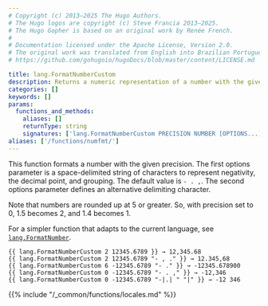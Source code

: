 ```yaml
---
# Copyright (c) 2013–2025 The Hugo Authors.
# The Hugo logos are copyright (c) Steve Francia 2013–2025.
# The Hugo Gopher is based on an original work by Renée French.
#
# Documentation licensed under the Apache License, Version 2.0.
# The original work was translated from English into Brazilian Portuguese.
# https://github.com/gohugoio/hugoDocs/blob/master/content/LICENSE.md

title: lang.FormatNumberCustom
description: Returns a numeric representation of a number with the given precision using negative, decimal, and grouping options.
categories: []
keywords: []
params:
  functions_and_methods:
    aliases: []
    returnType: string
    signatures: ['lang.FormatNumberCustom PRECISION NUMBER [OPTIONS...]']
aliases: ['/functions/numfmt/']
---
```


This function formats a number with the given precision. The first options parameter is a space-delimited string of characters to represent negativity, the decimal point, and grouping. The default value is `- . ,`. The second options parameter defines an alternative delimiting character.

Note that numbers are rounded up at 5 or greater. So, with precision set to 0, 1.5 becomes 2, and 1.4 becomes&nbsp;1.

For a simpler function that adapts to the current language, see [`lang.FormatNumber`].

```go-html-template
{{ lang.FormatNumberCustom 2 12345.6789 }} → 12,345.68
{{ lang.FormatNumberCustom 2 12345.6789 "- , ." }} → 12.345,68
{{ lang.FormatNumberCustom 6 -12345.6789 "- ." }} → -12345.678900
{{ lang.FormatNumberCustom 0 -12345.6789 "- . ," }} → -12,346
{{ lang.FormatNumberCustom 0 -12345.6789 "-|.| " "|" }} → -12 346
```

{{% include "/_common/functions/locales.md" %}}

[`lang.FormatNumber`]: /functions/lang/formatnumber/
